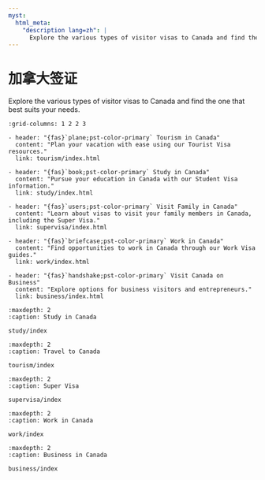 ```yaml
---
myst:
  html_meta:
    "description lang=zh": |
      Explore the various types of visitor visas to Canada and find the one that best suits your needs.
---
```


# 加拿大签证

Explore the various types of visitor visas to Canada and find the one that best suits your needs.

```{gallery-grid}
:grid-columns: 1 2 2 3

- header: "{fas}`plane;pst-color-primary` Tourism in Canada"
  content: "Plan your vacation with ease using our Tourist Visa resources."
  link: tourism/index.html

- header: "{fas}`book;pst-color-primary` Study in Canada"
  content: "Pursue your education in Canada with our Student Visa information."
  link: study/index.html

- header: "{fas}`users;pst-color-primary` Visit Family in Canada"
  content: "Learn about visas to visit your family members in Canada, including the Super Visa."
  link: supervisa/index.html

- header: "{fas}`briefcase;pst-color-primary` Work in Canada"
  content: "Find opportunities to work in Canada through our Work Visa guides."
  link: work/index.html

- header: "{fas}`handshake;pst-color-primary` Visit Canada on Business"
  content: "Explore options for business visitors and entrepreneurs."
  link: business/index.html
```

```{toctree}
:maxdepth: 2
:caption: Study in Canada

study/index
```

```{toctree}
:maxdepth: 2
:caption: Travel to Canada

tourism/index
```

```{toctree}
:maxdepth: 2
:caption: Super Visa

supervisa/index
```

```{toctree}
:maxdepth: 2
:caption: Work in Canada

work/index
```

```{toctree}
:maxdepth: 2
:caption: Business in Canada

business/index
```